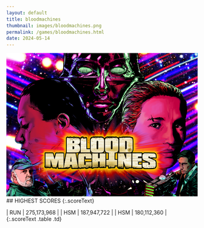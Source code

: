 ```yaml
---
layout: default
title: bloodmachines
thumbnail: images/bloodmachines.png
permalink: /games/bloodmachines.html
date: 2024-05-14
---
```


<img src="../images/bloodmachines.png" class="gameThumbnail img-fluid mx-auto align-middle">
## HIGHEST SCORES
{:.scoreText}

| RUN | 275,173,968 | 
| HSM | 187,947,722 | 
| HSM | 180,112,360 | 
{:.scoreText .table .td}
